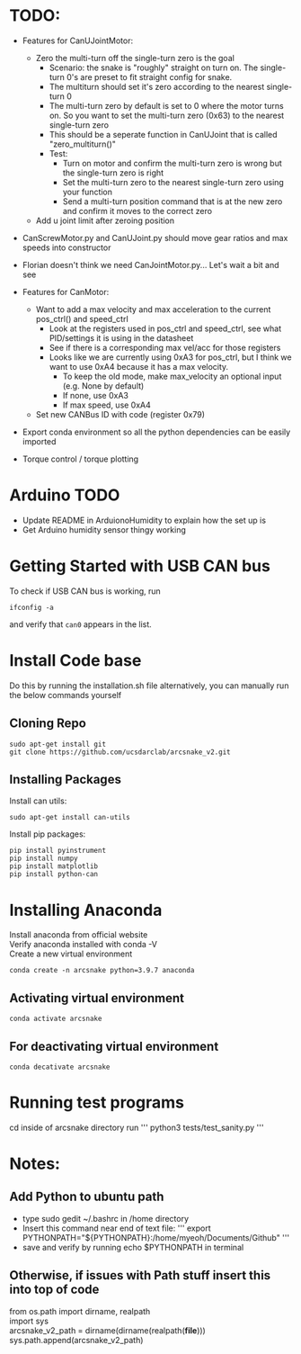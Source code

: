 # TODO:

- Features for CanUJointMotor:
  
  - Zero the multi-turn off the single-turn zero is the goal
    - Scenario: the snake is "roughly" straight on turn on. The single-turn 0's are preset to fit straight config for snake.
    - The multiturn should set it's zero according to the nearest single-turn 0
    - The multi-turn zero by default is set to 0 where the motor turns on. So you want to set the multi-turn zero (0x63) to the nearest single-turn zero
    - This should be a seperate function in CanUJoint that is called "zero_multiturn()"
    - Test:
      - Turn on motor and confirm the multi-turn zero is wrong but the single-turn zero is right
      - Set the multi-turn zero to the nearest single-turn zero using your function
      - Send a multi-turn position command that is at the new zero and confirm it moves to the correct zero
  - Add u joint limit after zeroing position

- CanScrewMotor.py and CanUJoint.py should move gear ratios and max speeds into constructor

- Florian doesn't think we need CanJointMotor.py... Let's wait a bit and see

- Features for CanMotor:
  
  - Want to add a max velocity and max acceleration to the current pos_ctrl() and speed_ctrl
    - Look at the registers used in pos_ctrl and speed_ctrl, see what PID/settings it is using in the datasheet
    - See if there is a corresponding max vel/acc for those registers 
    - Looks like we are currently using 0xA3 for pos_ctrl, but I think we want to use 0xA4 because it has a max velocity.
      - To keep the old mode, make max_velocity an optional input (e.g. None by default) 
      - If none, use 0xA3
      - If max speed, use 0xA4
  - Set new CANBus ID with code (register 0x79)

- Export conda environment so all the python dependencies can be easily imported
- Torque control / torque plotting

# Arduino TODO

- Update README in ArduionoHumidity to explain how the set up is
- Get Arduino humidity sensor thingy working 

# Getting Started with USB CAN bus

To check if USB CAN bus is working, run

```
ifconfig -a
```

and verify that `can0` appears in the list.

# Install Code base

Do this by running the installation.sh file alternatively, you can manually run the below commands yourself

## Cloning Repo

```
sudo apt-get install git
git clone https://github.com/ucsdarclab/arcsnake_v2.git
```

## Installing Packages

Install can utils:

```
sudo apt-get install can-utils
```

Install pip packages:

```
pip install pyinstrument
pip install numpy
pip install matplotlib
pip install python-can
```

# Installing Anaconda

Install anaconda from official website   
Verify anaconda installed with conda -V  
Create a new virtual environment  

```
conda create -n arcsnake python=3.9.7 anaconda
```

## Activating virtual environment

```
conda activate arcsnake 
```

## For deactivating virtual environment

```
conda decativate arcsnake
```

# Running test programs

cd inside of arcsnake directory 
run 
'''
python3 tests/test_sanity.py
'''

# Notes:

## Add Python to ubuntu path

- type sudo gedit ~/.bashrc in /home directory 
- Insert this command near end of text file: 
  '''
    export PYTHONPATH="${PYTHONPATH}:/home/myeoh/Documents/Github"
  '''
- save and verify by running echo $PYTHONPATH in terminal 

## Otherwise, if issues with Path stuff insert this into top of code

from os.path import dirname, realpath  
import sys  
arcsnake_v2_path = dirname(dirname(realpath(__file__)))  
sys.path.append(arcsnake_v2_path)  